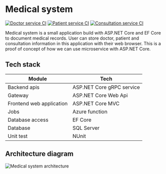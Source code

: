 # Medical system

[![Doctor service CI](https://github.com/Arnab-Developer/medical-system/actions/workflows/doctor-ci.yml/badge.svg)](https://github.com/Arnab-Developer/medical-system/actions/workflows/doctor-ci.yml)
[![Patient service CI](https://github.com/Arnab-Developer/medical-system/actions/workflows/patient-service-ci.yml/badge.svg)](https://github.com/Arnab-Developer/medical-system/actions/workflows/patient-service-ci.yml)
[![Consultation service CI](https://github.com/Arnab-Developer/medical-system/actions/workflows/consultation-service-ci.yml/badge.svg)](https://github.com/Arnab-Developer/medical-system/actions/workflows/consultation-service-ci.yml)

Medical system is a small application build with ASP.NET Core and EF Core to document medical records. 
User can store doctor, patient and consultation information in this application with their web browser.
This is a proof of concept of how we can use microservice with ASP.NET Core.

## Tech stack
| Module | Tech |
|--------|------|
| Backend apis | ASP.NET Core gRPC service |
| Gateway | ASP.NET Core Web Api |
| Frontend web application | ASP.NET Core MVC |
| Jobs | Azure function |
| Database access | EF Core |
| Database | SQL Server |
| Unit test | NUnit |

## Architecture diagram

![Medical system architecture](https://github.com/Arnab-Developer/medical-system/blob/master/Medical%20system%20architecture.jpg)
